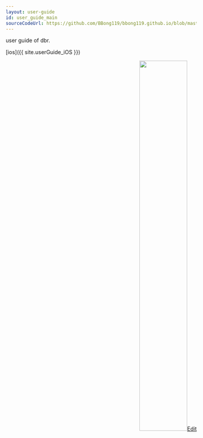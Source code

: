 ```yaml
---
layout: user-guide
id: user_guide_main
sourceCodeUrl: https://github.com/BBong119/bbong119.github.io/blob/master/DBR-Basic-Info/user-guide/index.md
---
```



user guide of dbr.  

[ios]({{ site.userGuide_iOS }})  

<p align="right"><a href="{{ page.sourceCodeUrl }}" align="right" color="#4F4F4F"><img src="{{ site.editIcon }}" height="50%" width="50%" />Edit</a></p>

